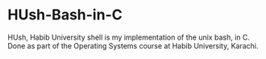 # HUsh-Bash-in-C
HUsh, Habib University shell is my implementation of the unix bash, in C. Done as part of the Operating Systems course at Habib University, Karachi.
